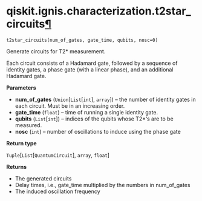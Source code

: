 <span id="qiskit-ignis-characterization-t2star-circuits" />

# qiskit.ignis.characterization.t2star\_circuits[¶](#qiskit-ignis-characterization-t2star-circuits "Permalink to this headline")

<span id="undefined" />

`t2star_circuits(num_of_gates, gate_time, qubits, nosc=0)`

Generate circuits for T2\* measurement.

Each circuit consists of a Hadamard gate, followed by a sequence of identity gates, a phase gate (with a linear phase), and an additional Hadamard gate.

**Parameters**

*   **num\_of\_gates** (`Union`\[`List`\[`int`], `array`]) – the number of identity gates in each circuit. Must be in an increasing order.
*   **gate\_time** (`float`) – time of running a single identity gate.
*   **qubits** (`List`\[`int`]) – indices of the qubits whose T2\*‘s are to be measured.
*   **nosc** (`int`) – number of oscillations to induce using the phase gate

**Return type**

`Tuple`\[`List`\[`QuantumCircuit`], `array`, `float`]

**Returns**

*   The generated circuits
*   Delay times, i.e., gate\_time multiplied by the numbers in num\_of\_gates
*   The induced oscillation frequency

